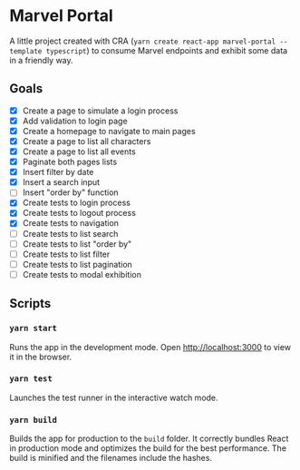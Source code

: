 # Marvel Portal

A little project created with CRA (`yarn create react-app marvel-portal --template typescript`) to consume Marvel endpoints and exhibit some data in a friendly way.

## Goals

- [x] Create a page to simulate a login process
- [x] Add validation to login page
- [x] Create a homepage to navigate to main pages
- [x] Create a page to list all characters
- [x] Create a page to list all events
- [x] Paginate both pages lists
- [x] Insert filter by date
- [x] Insert a search input
- [ ] Insert "order by" function
- [x] Create tests to login process
- [x] Create tests to logout process
- [x] Create tests to navigation
- [ ] Create tests to list search
- [ ] Create tests to list "order by"
- [ ] Create tests to list filter
- [ ] Create tests to list pagination
- [ ] Create tests to modal exhibition

## Scripts

### `yarn start`

Runs the app in the development mode. Open [http://localhost:3000](http://localhost:3000) to view it in the browser.

### `yarn test`

Launches the test runner in the interactive watch mode.

### `yarn build`

Builds the app for production to the `build` folder. It correctly bundles React in production mode and optimizes the build for the best performance. The build is minified and the filenames include the hashes.
